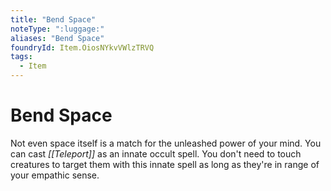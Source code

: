 ```yaml
---
title: "Bend Space"
noteType: ":luggage:"
aliases: "Bend Space"
foundryId: Item.OiosNYkvVWlzTRVQ
tags:
  - Item
---
```


# Bend Space

Not even space itself is a match for the unleashed power of your mind. You can cast _[[Teleport]]_ as an innate occult spell. You don't need to touch creatures to target them with this innate spell as long as they're in range of your empathic sense.
